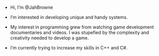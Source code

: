 - Hi, I’m @JahBrowne

- I’m interested in developing unique and handy systems.
  
- My interest in programming grew from watching game development documentaries and videos. I was stupefied by the complexity and creativity needed to develop a game.

-  I’m currently trying to increase my skills in C++ and C#.


<!---
JahBrowne/JahBrowne is a ✨ special ✨ repository because its `README.md` (this file) appears on your GitHub profile.
You can click the Preview link to take a look at your changes.
--->
